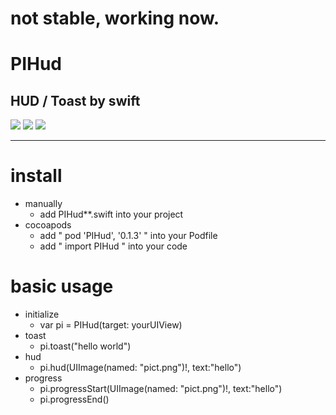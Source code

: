 # not stable, working now.

# PIHud
## HUD / Toast by swift

![](https://cocoapod-badges.herokuapp.com/l/PIHud/badge.png)
![](https://cocoapod-badges.herokuapp.com/v/PIHud/badge.png)
![](https://cocoapod-badges.herokuapp.com/p/PIHud/badge.png)

---

# install

- manually
  - add PIHud**.swift into your project
- cocoapods
  - add " pod 'PIHud', '0.1.3' " into your Podfile
  - add " import PIHud " into your code

# basic usage

- initialize
  - var pi = PIHud(target: yourUIView)
- toast
  - pi.toast("hello world")
- hud
  - pi.hud(UIImage(named: "pict.png")!, text:"hello")
- progress
  - pi.progressStart(UIImage(named: "pict.png")!, text:"hello")
  - pi.progressEnd()
